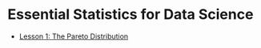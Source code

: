 # Essential Statistics for Data Science

- [Lesson 1: The Pareto Distribution](./ParetoDistribution)
